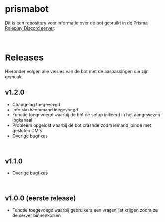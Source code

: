 # prismabot
Dit is een repository voor informatie over de bot gebruikt in de [Prisma Roleplay Discord server](https://discord.gg/sWmUJRKPHR).

<br>

# Releases
Hieronder volgen alle versies van de bot met de aanpassingen die zijn gemaakt

## v1.2.0
- Changelog toegevoegd
- Info slashcommand toegevoegd
- Functie toegevoegd waarbij de bot de setup initieerd in het aangewezen logkanaal
- Probleem opgelost waarbij de bot crashde zodra iemand joinde met gesloten DM's
- Overige bugfixes
<br>

## v1.1.0
- Overige bugfixes
<br>

## v1.0.0 (eerste release)
- Functie toegevoegd waarbij gebruikers een vragenlijst krijgen zodra ze de server binnenkomen
